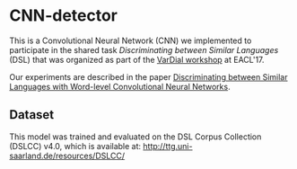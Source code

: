 # CNN-detector

This is a Convolutional Neural Network (CNN) we implemented to participate in the shared task 
*Discriminating between Similar Languages* (DSL) that was organized as part of 
the [VarDial workshop](https://www.aclweb.org/anthology/W17-1201.pdf) at EACL'17.

Our experiments are described in the paper 
[Discriminating between Similar Languages with Word-level Convolutional Neural Networks](https://www.aclweb.org/anthology/W17-1215.pdf).


## Dataset

This model was trained and evaluated on the DSL Corpus Collection (DSLCC) v4.0, which is available at: http://ttg.uni-saarland.de/resources/DSLCC/
